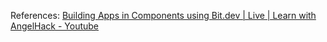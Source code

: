 

References:
[Building Apps in Components using Bit.dev | Live | Learn with AngelHack - Youtube](https://www.youtube.com/watch?v=xNr5QTAPufg)
